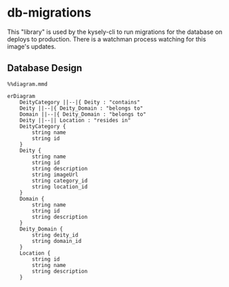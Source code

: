 # db-migrations

This "library" is used by the kysely-cli to run migrations for the database on
deploys to production. There is a watchman process watching for this image's
updates.

## Database Design

```mermaid
%%diagram.mmd

erDiagram
    DeityCategory ||--|{ Deity : "contains"
    Deity ||--|{ Deity_Domain : "belongs to"
    Domain ||--|{ Deity_Domain : "belongs to"
    Deity ||--|| Location : "resides in"
    DeityCategory {
        string name
        string id
    }
    Deity {
        string name
        string id
        string description
        string imageUrl
        string category_id
        string location_id
    }
    Domain {
        string name
        string id
        string description
    }
    Deity_Domain {
        string deity_id
        string domain_id
    }
    Location {
        string id
        string name
        string description
    }


```
